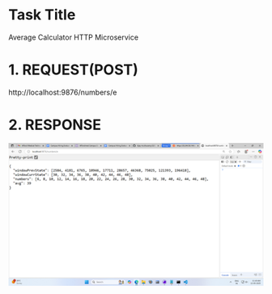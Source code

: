 # Task Title
Average Calculator HTTP Microservice

# 1. REQUEST(POST)
http://localhost:9876/numbers/e

# 2. RESPONSE
![Response 1](res-screenshot/response1.png)